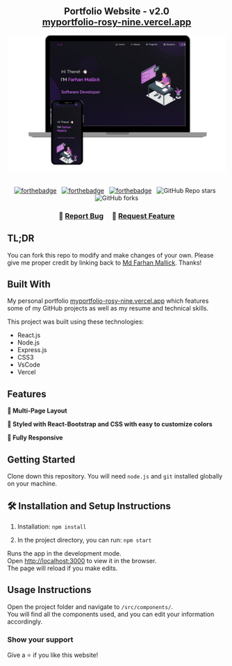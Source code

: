 <h2 align="center">
  Portfolio Website - v2.0<br/>
  <a href="https://itsmyportfolio-md-farhan-mallicks-projects.vercel.app/about" target="_blank">myportfolio-rosy-nine.vercel.app</a>
</h2>
<div align="center">
  <img alt="Demo" src="./Images/readme-img1.png" />
</div>

<br/>

<center>

[![forthebadge](https://forthebadge.com/images/badges/built-with-love.svg)](https://forthebadge.com) &nbsp;
[![forthebadge](https://forthebadge.com/images/badges/made-with-javascript.svg)](https://forthebadge.com) &nbsp;
[![forthebadge](https://forthebadge.com/images/badges/open-source.svg)](https://forthebadge.com) &nbsp;
![GitHub Repo stars](https://img.shields.io/github/stars/mdfarhanmallick/Portfolio?color=red&logo=github&style=for-the-badge) &nbsp;
![GitHub forks](https://img.shields.io/github/forks/mdfarhanmallick/Portfolio?color=red&logo=github&style=for-the-badge)

</center>

<h3 align="center">
    🔹
    <a href="https://github.com/mdfarhanmallick/Portfolio/issues">Report Bug</a> &nbsp; &nbsp;
    🔹
    <a href="https://github.com/mdfarhanmallick/Portfolio/issues">Request Feature</a>
</h3>

## TL;DR

You can fork this repo to modify and make changes of your own. Please give me proper credit by linking back to [Md Farhan Mallick](https://github.com/mdfarhanmallick/Portfolio). Thanks!

## Built With

My personal portfolio <a href="https://itsmyportfolio-md-farhan-mallicks-projects.vercel.app/about" target="_blank">myportfolio-rosy-nine.vercel.app</a> which features some of my GitHub projects as well as my resume and technical skills.<br/>

This project was built using these technologies:

- React.js
- Node.js
- Express.js
- CSS3
- VsCode
- Vercel

## Features

**📖 Multi-Page Layout**

**🎨 Styled with React-Bootstrap and CSS with easy to customize colors**

**📱 Fully Responsive**

## Getting Started

Clone down this repository. You will need `node.js` and `git` installed globally on your machine.

## 🛠 Installation and Setup Instructions

1. Installation: `npm install`

2. In the project directory, you can run: `npm start`

Runs the app in the development mode.\
Open [http://localhost:3000](http://localhost:3000) to view it in the browser.\
The page will reload if you make edits.

## Usage Instructions

Open the project folder and navigate to `/src/components/`. <br/>
You will find all the components used, and you can edit your information accordingly.

### Show your support

Give a ⭐ if you like this website!
